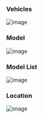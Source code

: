 ### Vehicles
![image](https://user-images.githubusercontent.com/98692987/195008162-92ef602e-7895-4f4f-bc47-d58daef09a70.png)

### Model 
![image](https://user-images.githubusercontent.com/98692987/195008234-e0716044-0d9d-446b-a165-e4f42016ae7f.png)

### Model List
![image](https://user-images.githubusercontent.com/98692987/195008286-7e38be97-9d51-4493-a79e-ef4057da0692.png)

### Location
![image](https://user-images.githubusercontent.com/98692987/195008327-610bc596-43f9-4424-a1c2-912eaf0df6d8.png)
